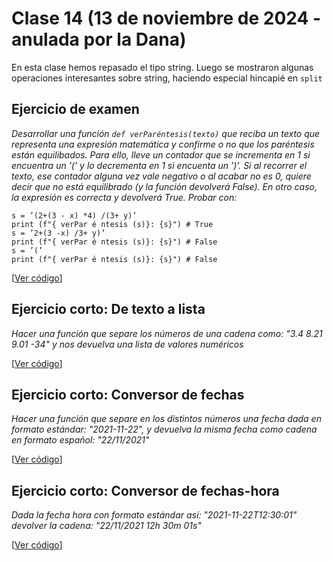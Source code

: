# Clase 14 (13 de noviembre de 2024 - anulada por la Dana)

En esta clase hemos repasado el tipo string. Luego se mostraron algunas operaciones interesantes sobre string, haciendo especial hincapié en `split`

## Ejercicio de examen

*Desarrollar una función `def verParéntesis(texto)` que reciba un texto que representa una expresión matemática y confirme o no que los paréntesis están equilibados. Para ello, lleve un contador que se incrementa en 1 si encuentra un ’(’ y lo decrementa en 1 si encuenta un ’)’. Si al recorrer el texto, ese contador alguna vez vale negativo o al acabar no es 0, quiere decir que no está equilibrado (y la función devolverá False). En otro caso, la expresión es correcta y devolverá True. Probar con:*

```
s = ’(2+(3 - x) *4) /(3+ y)’
print (f"{ verPar é ntesis (s)}: {s}") # True
s = ’2+(3 -x) /3+ y)’
print (f"{ verPar é ntesis (s)}: {s}") # False
s = ’(’
print (f"{ verPar é ntesis (s)}: {s}") # False
```
[[Ver código](t6e00.paréntesis.py)]

## Ejercicio corto: De texto a lista

*Hacer una función que separe los números de una cadena como: "3.4 8.21 9.01 -34" y nos devuelva una lista de valores numéricos*

[[Ver código](t6e01.pasar_a_lista.py)]

## Ejercicio corto: Conversor de fechas
*Hacer una función que separe en los distintos números una fecha dada en formato estándar: "2021-11-22", y devuelva la misma fecha como cadena en formato español: "22/11/2021"*

[[Ver código](t6e02.convertir_fecha.py)]

## Ejercicio corto: Conversor de fechas-hora
*Dada la fecha hora con formato estándar así: "2021-11-22T12:30:01" devolver la cadena: "22/11/2021 12h 30m 01s"*

[[Ver código](t6e03.convertir_fecha_hora.py)]

